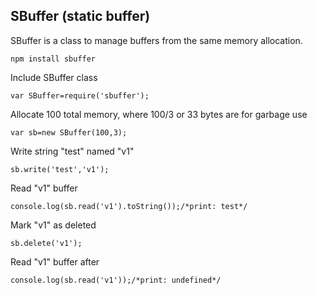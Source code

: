 ## SBuffer (static buffer)
SBuffer is a class to manage buffers from the same memory allocation.

    npm install sbuffer

Include SBuffer class

    var SBuffer=require('sbuffer');
    
Allocate 100 total memory, where 100/3 or 33 bytes are for garbage use

    var sb=new SBuffer(100,3);
Write string "test" named "v1"

    sb.write('test','v1');
Read "v1" buffer

    console.log(sb.read('v1').toString());/*print: test*/
    
Mark "v1" as deleted

    sb.delete('v1');

Read "v1" buffer after

    console.log(sb.read('v1'));/*print: undefined*/
